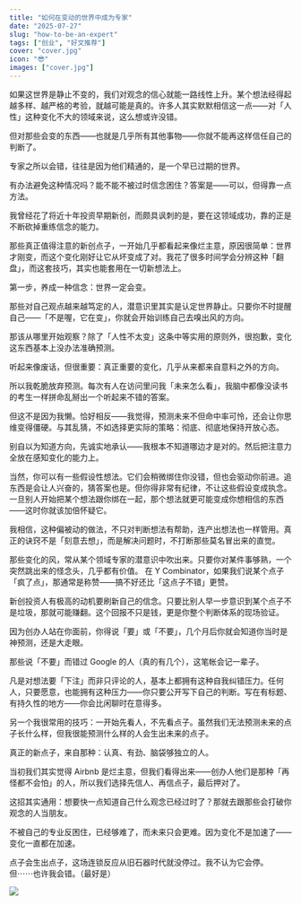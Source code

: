 ```yaml
---
title: "如何在变动的世界中成为专家"
date: "2025-07-27"
slug: "how-to-be-an-expert"
tags: ["创业", "好文推荐"]
cover: "cover.jpg"
icon: "😎"
images: ["cover.jpg"]
---
```

如果这世界是静止不变的，我们对观念的信心就能一路线性上升。某个想法经得起越多样、越严格的考验，就越可能是真的。许多人其实默默相信这一点——对「人性」这种变化不大的领域来说，这么想或许没错。



但对那些会变的东西——也就是几乎所有其他事物——你就不能再这样信任自己的判断了。



专家之所以会错，往往是因为他们精通的，是一个早已过期的世界。



有办法避免这种情况吗？能不能不被过时信念困住？答案是——可以，但得靠一点方法。



我曾经花了将近十年投资早期新创，而颇具讽刺的是，要在这领域成功，靠的正是不断砍掉重练信念的能力。



那些真正值得注意的新创点子，一开始几乎都看起来像烂主意，原因很简单：世界才刚变，而这个变化刚好让它从坏变成了对。我花了很多时间学会分辨这种「翻盘」，而这套技巧，其实也能套用在一切新想法上。



第一步，养成一种信念：世界一定会变。



那些对自己观点越来越笃定的人，潜意识里其实是认定世界静止。只要你不时提醒自己——「不是喔，它在变」，你就会开始训练自己去嗅出风的方向。



那该从哪里开始观察？除了「人性不太变」这条中等实用的原则外，很抱歉，变化这东西基本上没办法准确预测。



听起来像废话，但很重要：真正重要的变化，几乎从来都来自意料之外的方向。



所以我乾脆放弃预测。每次有人在访问里问我「未来怎么看」，我脑中都像没读书的考生一样拼命乱掰出一个听起来不错的答案。



但这不是因为我懒。恰好相反——我觉得，预测未来不但命中率可怜，还会让你思维变得僵硬。与其乱猜，不如选择更实际的策略：彻底、彻底地保持开放心态。



别自以为知道方向，先诚实地承认——我根本不知道哪边才是对的。然后把注意力全放在感知变化的能力上。



当然，你可以有一些假设性想法。它们会稍微绑住你没错，但也会驱动你前进。追东西是会让人兴奋的，猜答案也是。但你得非常有纪律，不让这些假设变成执念。
一旦别人开始把某个想法跟你绑在一起，那个想法就更可能变成你想相信的东西——这时你就该加倍怀疑它。



我相信，这种偏被动的做法，不只对判断想法有帮助，连产出想法也一样管用。真正的诀窍不是「刻意去想」，而是解决问题时，不打断那些莫名冒出来的直觉。



那些变化的风，常从某个领域专家的潜意识中吹出来。只要你对某件事够熟，一个突然跳出来的怪念头，几乎都有价值。
在 Y Combinator，如果我们说某个点子「疯了点」，那通常是称赞——搞不好还比「这点子不错」更赞。



新创投资人有极高的动机要刷新自己的信念。只要比别人早一步意识到某个点子不是垃圾，那就可能赚翻。这个回报不只是钱，更是你整个判断体系的现场验证。



因为创办人站在你面前，你得说「要」或「不要」，几个月后你就会知道你当时是神预测，还是大走眼。



那些说「不要」而错过 Google 的人（真的有几个），这笔帐会记一辈子。



凡是对想法要「下注」而非只评论的人，基本上都拥有这种自我纠错压力。任何人，只要愿意，也能拥有这种压力——你只要公开写下自己的判断。写在有标题、有持久性的地方——你会比闲聊时在意得多。



另一个我很常用的技巧：一开始先看人，不先看点子。虽然我们无法预测未来的点子长什么样，但我很能预测什么样的人会生出未来的点子。



真正的新点子，来自那种：认真、有劲、脑袋够独立的人。



当初我们其实觉得 Airbnb 是烂主意，但我们看得出来——创办人他们是那种「再怪都不会怕」的人，所以我们选择先信人、再信点子，最后押对了。



这招其实通用：想要快一点知道自己什么观念已经过时了？那就去跟那些会打破你观念的人当朋友。



不被自己的专业反困住，已经够难了，而未来只会更难。因为变化不是加速了——变化一直都在加速。



点子会生出点子，这场连锁反应从旧石器时代就没停过。我不认为它会停。
但⋯⋯也许我会错。（最好是）




![](https://prod-files-secure.s3.us-west-2.amazonaws.com/112d0858-5090-4d34-a606-b75eb8d65fd2/46476355-9cf3-4e99-9b7a-3531bc426380/1000202064.png?X-Amz-Algorithm=AWS4-HMAC-SHA256&X-Amz-Content-Sha256=UNSIGNED-PAYLOAD&X-Amz-Credential=ASIAZI2LB466R5K7DE5O%2F20250810%2Fus-west-2%2Fs3%2Faws4_request&X-Amz-Date=20250810T122612Z&X-Amz-Expires=3600&X-Amz-Security-Token=IQoJb3JpZ2luX2VjEJv%2F%2F%2F%2F%2F%2F%2F%2F%2F%2FwEaCXVzLXdlc3QtMiJHMEUCIQDMI8AJwhfYZQd8oVVD9FlyIORivUPHfymsjydXu5SFUwIgewCOjqBzZO7JZKBd6D6iVTeFXp1U8AMrJM3qxwi7H%2FYqiAQI1P%2F%2F%2F%2F%2F%2F%2F%2F%2F%2FARAAGgw2Mzc0MjMxODM4MDUiDF5b4yUHjNCMmyzQ9CrcA074CPlSx5UGq2XO0zthWQrze%2BbEWeUOCVZEQmhGAtsY3p%2FnsTzzDlTgimtQg47g55Z1TkSx8c5zfQK%2F4RJszp17R5vgXcdxCIEenk863z5SGo7gQ8muPgLL2bgsdghVIzf%2F2gpHiATw1VXBKJPkgnneaWsHw2d2CHQ8iMPLJ1asJcTS7n8yg8cWcu%2BUH5AJEcejtZySTPSbz6SQbofYWp7b6EkfJI0f3He66nepoDjm9LFX2sy%2BEAAxI25toRT5PzrvbJjN5cXPNqDeLj7Q0k9%2BOuShN0iDnCmclJnv00Mu1f%2BPAZHAjQgQKWRpB%2FsGwuBtrAq%2FxWpGbx44nhVNVCucM%2BkySf2NMqSPUBs6O34CGqruwCFhJ7JevKVEiZJRxDwaiQVrZm71ynB5j7PH%2BZszD65cZkj%2BLphp2ATBPoV%2FbpqmoVX4atuy0gyB0KzgH2V46G3Qn62n%2FIRa0XIT1yfOuNwffck8E5qdkV5W%2FVfRmwH3UGivS6Jko5eCi5mtyT%2FfEzUZ%2BnMsuRY6sNwi1h3Y0XxA3ysdT0dawSQ7XgfR6%2Byb3o4BtABrmZo4kUYkICrJEOMviYACl38kvqT2KKUoNSr2nEXDLlqBYPM2n5COXdjjr5VtG0xPs4uiMN%2F%2F4cQGOqUB50Vjr87OFukf5VcTyZw9KXxHAZGnanVPxLLhy8VNSpQ8feaaTsTIv9UmaFFDFn%2FvknO3ovjYHUYtemmj%2BXF9JTWbrGLRQbH1t%2F241uh6qHFr4UabZWz%2FCIZkqFrV2NatB%2FtV6w5mKhjGwD9DcP3FLotQuAPRP2CTaSN1PmYvppgOQ6k5KGU8%2BmH4ikqWSUPgervNAx1Tbopv5YsqLsKyBTpsKxCY&X-Amz-Signature=866496515ee1f1d9b54a319c1298eba08a2b8abcd3036b4a14990e12abb539a4&X-Amz-SignedHeaders=host&x-amz-checksum-mode=ENABLED&x-id=GetObject)

